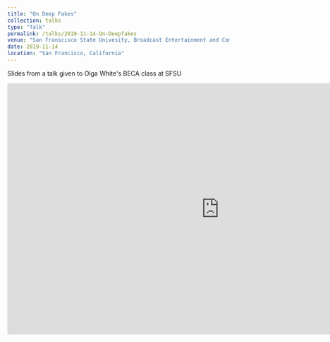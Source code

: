 ```yaml
---
title: "On Deep Fakes"
collection: talks
type: "Talk"
permalink: /talks/2019-11-14-On-Deepfakes
venue: "San Franscisco State Univesity, Broadcast Entertainment and Communication Arts"
date: 2019-11-14
location: "San Francisco, California"
---
```


Slides from a talk given to Olga White's BECA class at SFSU

<iframe src="https://docs.google.com/presentation/d/e/2PACX-1vRTCRZxRrV1WO8aPtuIPL0gTwHfJoUmfxxvKS1ATQgP7y-RzMrlIIFIVAR_uQyc4z3Se2e2e7mhRn11/embed?start=false&loop=false&delayms=3000" frameborder="0" width="960" height="569" allowfullscreen="true" mozallowfullscreen="true" webkitallowfullscreen="true"></iframe>